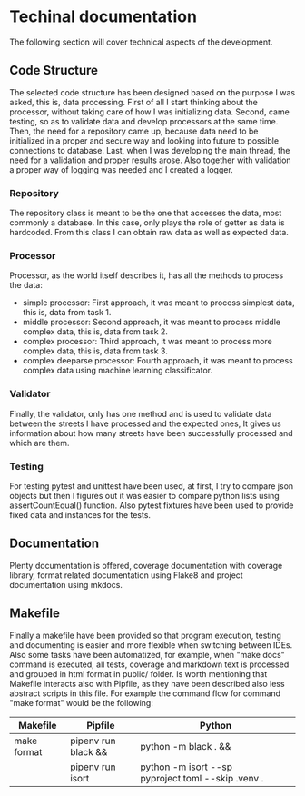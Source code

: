 # Techinal documentation

The following section will cover technical aspects of the development.

## Code Structure
The selected code structure has been designed based on the purpose I was asked, this is, data processing. First of all I start thinking about the processor, without taking care of how I was initializing data. Second, came testing, so as to validate data and develop processors at the same time. Then, the need for a repository came up, because data need to be initialized in a proper and secure way and looking into future to possible connections to database.  Last, when I was developing the main thread, the need for a validation and proper results arose. Also together with validation a proper way of logging was needed and I created a logger.

### Repository
The repository class is meant to be the one that accesses the data, most commonly a database. In this case, only plays the role of getter as data is hardcoded. From this class I can obtain raw data as well as expected data.

### Processor
Processor, as the world itself describes it, has all the methods to process the data:
- simple processor: First approach, it was meant to process simplest data, this is, data from task 1. 
- middle processor: Second approach, it was meant to process middle complex data, this is, data from task 2. 
- complex processor: Third approach, it was meant to process more complex data, this is, data from task 3. 
- complex deeparse processor: Fourth approach, it was meant to process complex data using machine learning classificator. 

### Validator
Finally, the validator, only has one method and is used to validate data between the streets I have processed and the expected ones, It gives us information about how many streets have been successfully processed and which are them. 

### Testing
For testing pytest and unittest have been used, at first, I try to compare json objects but then I figures out it was easier to compare python lists using assertCountEqual() function. Also pytest fixtures have been used to provide fixed data and instances for the tests. 

## Documentation
Plenty documentation is offered, coverage documentation with coverage library, format related documentation using Flake8 and project documentation using mkdocs. 

## Makefile
Finally a makefile have been provided so that program execution, testing and documenting is easier and more flexible when switching between IDEs. Also some tasks have been automatized, for example, when "make docs" command is executed, all tests, coverage and markdown text is processed and grouped in html format in public/ folder. Is worth mentioning that Makefile interacts also with Pipfile, as they have been described also less abstract scripts in this file. For example the command flow for command "make format" would be the following:

| Makefile              |          Pipfile                        | Python
| ------------------------| ---------------------------------- |-----------------------------------------------------------------------
| make format      | pipenv run black &&      | python -m black . &&
|                                | pipenv run isort              | python -m isort --sp pyproject.toml --skip .venv .

